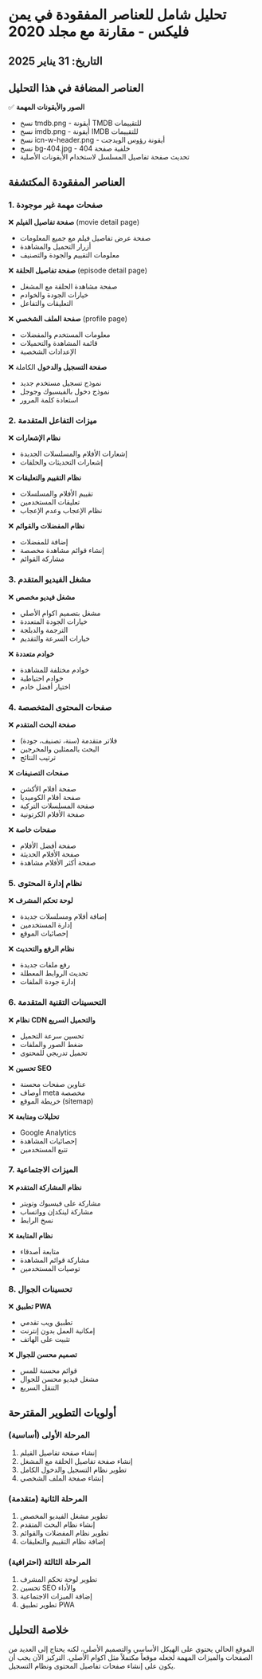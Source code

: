 # تحليل شامل للعناصر المفقودة في يمن فليكس - مقارنة مع مجلد 2020

## التاريخ: 31 يناير 2025

## العناصر المضافة في هذا التحليل
✅ **الصور والأيقونات المهمة**
- نسخ tmdb.png - أيقونة TMDB للتقييمات
- نسخ imdb.png - أيقونة IMDB للتقييمات  
- نسخ icn-w-header.png - أيقونة رؤوس الويدجت
- نسخ bg-404.jpg - خلفية صفحة 404
- تحديث صفحة تفاصيل المسلسل لاستخدام الأيقونات الأصلية

## العناصر المفقودة المكتشفة

### 1. صفحات مهمة غير موجودة
❌ **صفحة تفاصيل الفيلم** (movie detail page)
- صفحة عرض تفاصيل فيلم مع جميع المعلومات
- أزرار التحميل والمشاهدة
- معلومات التقييم والجودة والتصنيف

❌ **صفحة تفاصيل الحلقة** (episode detail page)
- صفحة مشاهدة الحلقة مع المشغل
- خيارات الجودة والخوادم
- التعليقات والتفاعل

❌ **صفحة الملف الشخصي** (profile page)
- معلومات المستخدم والمفضلات
- قائمة المشاهدة والتحميلات
- الإعدادات الشخصية

❌ **صفحة التسجيل والدخول** الكاملة
- نموذج تسجيل مستخدم جديد
- نموذج دخول بالفيسبوك وجوجل
- استعادة كلمة المرور

### 2. ميزات التفاعل المتقدمة
❌ **نظام الإشعارات**
- إشعارات الأفلام والمسلسلات الجديدة
- إشعارات التحديثات والحلقات

❌ **نظام التقييم والتعليقات**
- تقييم الأفلام والمسلسلات
- تعليقات المستخدمين
- نظام الإعجاب وعدم الإعجاب

❌ **نظام المفضلات والقوائم**
- إضافة للمفضلات
- إنشاء قوائم مشاهدة مخصصة
- مشاركة القوائم

### 3. مشغل الفيديو المتقدم
❌ **مشغل فيديو مخصص**
- مشغل بتصميم اكوام الأصلي
- خيارات الجودة المتعددة
- الترجمة والدبلجة
- خيارات السرعة والتقديم

❌ **خوادم متعددة**
- خوادم مختلفة للمشاهدة
- خوادم احتياطية
- اختيار أفضل خادم

### 4. صفحات المحتوى المتخصصة
❌ **صفحة البحث المتقدم**
- فلاتر متقدمة (سنة، تصنيف، جودة)
- البحث بالممثلين والمخرجين
- ترتيب النتائج

❌ **صفحات التصنيفات**
- صفحة أفلام الأكشن
- صفحة أفلام الكوميديا
- صفحة المسلسلات التركية
- صفحة الأفلام الكرتونية

❌ **صفحات خاصة**
- صفحة أفضل الأفلام
- صفحة الأفلام الحديثة
- صفحة أكثر الأفلام مشاهدة

### 5. نظام إدارة المحتوى
❌ **لوحة تحكم المشرف**
- إضافة أفلام ومسلسلات جديدة
- إدارة المستخدمين
- إحصائيات الموقع

❌ **نظام الرفع والتحديث**
- رفع ملفات جديدة
- تحديث الروابط المعطلة
- إدارة جودة الملفات

### 6. التحسينات التقنية المتقدمة
❌ **نظام CDN والتحميل السريع**
- تحسين سرعة التحميل
- ضغط الصور والملفات
- تحميل تدريجي للمحتوى

❌ **تحسين SEO**
- عناوين صفحات محسنة
- أوصاف meta مخصصة
- خريطة الموقع (sitemap)

❌ **تحليلات ومتابعة**
- Google Analytics
- إحصائيات المشاهدة
- تتبع المستخدمين

### 7. الميزات الاجتماعية
❌ **نظام المشاركة المتقدم**
- مشاركة على فيسبوك وتويتر
- مشاركة لينكدإن وواتساب
- نسخ الرابط

❌ **نظام المتابعة**
- متابعة أصدقاء
- مشاركة قوائم المشاهدة
- توصيات المستخدمين

### 8. تحسينات الجوال
❌ **تطبيق PWA**
- تطبيق ويب تقدمي
- إمكانية العمل بدون إنترنت
- تثبيت على الهاتف

❌ **تصميم محسن للجوال**
- قوائم محسنة للمس
- مشغل فيديو محسن للجوال
- التنقل السريع

## أولويات التطوير المقترحة

### المرحلة الأولى (أساسية)
1. إنشاء صفحة تفاصيل الفيلم
2. إنشاء صفحة تفاصيل الحلقة مع المشغل
3. تطوير نظام التسجيل والدخول الكامل
4. إنشاء صفحة الملف الشخصي

### المرحلة الثانية (متقدمة)
1. تطوير مشغل الفيديو المخصص
2. إنشاء نظام البحث المتقدم
3. تطوير نظام المفضلات والقوائم
4. إضافة نظام التقييم والتعليقات

### المرحلة الثالثة (احترافية)
1. تطوير لوحة تحكم المشرف
2. تحسين SEO والأداء
3. إضافة الميزات الاجتماعية
4. تطوير تطبيق PWA

## خلاصة التحليل
الموقع الحالي يحتوي على الهيكل الأساسي والتصميم الأصلي، لكنه يحتاج إلى العديد من الصفحات والميزات المهمة لجعله موقعاً مكتملاً مثل اكوام الأصلي. التركيز الآن يجب أن يكون على إنشاء صفحات تفاصيل المحتوى ونظام التسجيل.